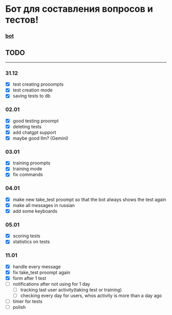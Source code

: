 # Бот для составления вопросов и тестов!
### [bot](https://t.me/testsproject_bot)

## TODO
---
### 31.12
- [x] test creating prooompts
- [x] test creation mode
- [x] saving tests to db

### 02.01
- [x] good testing proompt
- [x] deleting tests
- [x] add chatgpt support
- [x] maybe good llm? (Gemini)

### 03.01
- [x] training proompts
- [x] training mode
- [x] fix commands

### 04.01
- [x] make new take_test proompt so that the bot always shows the test again
- [x] make all messages in russian
- [x] add some keyboards

### 05.01
- [x] scoring tests
- [x] statistics on tests

### 11.01
- [x] handle every message
- [x] fix take_test proompt again
- [x] form after 1 test
- [ ] notifications after not using for 1 day
    - [ ] tracking last user activity(taking test or training)
    - [ ] checking every day for users, whos activity is more than a day ago
- [ ] timer for tests
- [ ] polish
